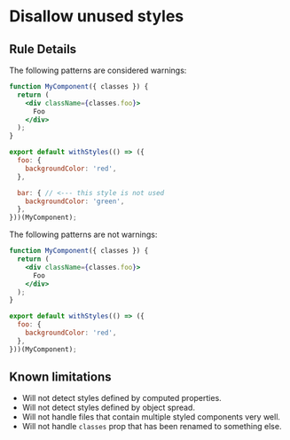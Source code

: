 # Disallow unused styles

## Rule Details

The following patterns are considered warnings:

``` jsx
function MyComponent({ classes }) {
  return (
    <div className={classes.foo}>
      Foo
    </div>
  );
}

export default withStyles(() => ({
  foo: {
    backgroundColor: 'red',
  },

  bar: { // <--- this style is not used
    backgroundColor: 'green',
  },
}))(MyComponent);
```

The following patterns are not warnings:

``` jsx
function MyComponent({ classes }) {
  return (
    <div className={classes.foo}>
      Foo
    </div>
  );
}

export default withStyles(() => ({
  foo: {
    backgroundColor: 'red',
  },
}))(MyComponent);
```

## Known limitations

- Will not detect styles defined by computed properties.
- Will not detect styles defined by object spread.
- Will not handle files that contain multiple styled components very well.
- Will not handle `classes` prop that has been renamed to something else.
